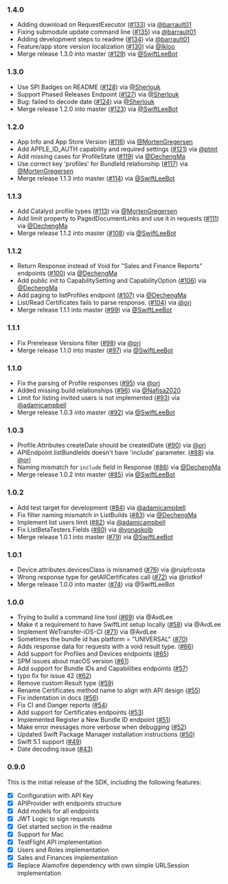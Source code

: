 ### 1.4.0
- Adding download on RequestExecutor ([#133](https://github.com/AvdLee/appstoreconnect-swift-sdk/pull/133)) via [@barrault01](https://github.com/barrault01)
- Fixing submodule update command line ([#135](https://github.com/AvdLee/appstoreconnect-swift-sdk/pull/135)) via [@barrault01](https://github.com/barrault01)
- Adding development steps to readme ([#134](https://github.com/AvdLee/appstoreconnect-swift-sdk/pull/134)) via [@barrault01](https://github.com/barrault01)
- Feature/app store version localization ([#130](https://github.com/AvdLee/appstoreconnect-swift-sdk/pull/130)) via [@Ikloo](https://github.com/Ikloo)
- Merge release 1.3.0 into master ([#129](https://github.com/AvdLee/appstoreconnect-swift-sdk/pull/129)) via [@SwiftLeeBot](https://github.com/SwiftLeeBot)

### 1.3.0
- Use SPI Badges on README ([#128](https://github.com/AvdLee/appstoreconnect-swift-sdk/pull/128)) via [@Sherlouk](https://github.com/Sherlouk)
- Support Phased Releases Endpoint ([#127](https://github.com/AvdLee/appstoreconnect-swift-sdk/pull/127)) via [@Sherlouk](https://github.com/Sherlouk)
- Bug: failed to decode date ([#124](https://github.com/AvdLee/appstoreconnect-swift-sdk/issues/124)) via [@Sherlouk](https://github.com/Sherlouk)
- Merge release 1.2.0 into master ([#123](https://github.com/AvdLee/appstoreconnect-swift-sdk/pull/123)) via [@SwiftLeeBot](https://github.com/SwiftLeeBot)

### 1.2.0
- App Info and App Store Version ([#116](https://github.com/AvdLee/appstoreconnect-swift-sdk/pull/116)) via [@MortenGregersen](https://github.com/MortenGregersen)
- Add APPLE_ID_AUTH capability and required settings ([#121](https://github.com/AvdLee/appstoreconnect-swift-sdk/pull/121)) via [@ptmt](https://github.com/ptmt)
- Add missing cases for ProfileState ([#119](https://github.com/AvdLee/appstoreconnect-swift-sdk/pull/119)) via [@DechengMa](https://github.com/DechengMa)
- Use correct key 'profiles' for BundleId relationship ([#117](https://github.com/AvdLee/appstoreconnect-swift-sdk/pull/117)) via [@MortenGregersen](https://github.com/MortenGregersen)
- Merge release 1.1.3 into master ([#114](https://github.com/AvdLee/appstoreconnect-swift-sdk/pull/114)) via [@SwiftLeeBot](https://github.com/SwiftLeeBot)

### 1.1.3
- Add Catalyst profile types ([#113](https://github.com/AvdLee/appstoreconnect-swift-sdk/pull/113)) via [@MortenGregersen](https://github.com/MortenGregersen)
- Add limit property to PagedDocumentLinks and use it in requests ([#111](https://github.com/AvdLee/appstoreconnect-swift-sdk/pull/111)) via [@DechengMa](https://github.com/DechengMa)
- Merge release 1.1.2 into master ([#108](https://github.com/AvdLee/appstoreconnect-swift-sdk/pull/108)) via [@SwiftLeeBot](https://github.com/SwiftLeeBot)

### 1.1.2
- Return Response instead of Void for "Sales and Finance Reports" endpoints ([#100](https://github.com/AvdLee/appstoreconnect-swift-sdk/issues/100)) via [@DechengMa](https://github.com/DechengMa)
- Add public init to CapabilitySetting and CapabilityOption ([#106](https://github.com/AvdLee/appstoreconnect-swift-sdk/pull/106)) via [@DechengMa](https://github.com/DechengMa)
- Add paging to listProfiles endpoint ([#107](https://github.com/AvdLee/appstoreconnect-swift-sdk/pull/107)) via [@DechengMa](https://github.com/DechengMa)
- List/Read Certificates fails to parse response. ([#104](https://github.com/AvdLee/appstoreconnect-swift-sdk/issues/104)) via [@orj](https://github.com/orj)
- Merge release 1.1.1 into master ([#99](https://github.com/AvdLee/appstoreconnect-swift-sdk/pull/99)) via [@SwiftLeeBot](https://github.com/SwiftLeeBot)

### 1.1.1
- Fix Prerelease Versions filter ([#98](https://github.com/AvdLee/appstoreconnect-swift-sdk/pull/98)) via [@orj](https://github.com/orj)
- Merge release 1.1.0 into master ([#97](https://github.com/AvdLee/appstoreconnect-swift-sdk/pull/97)) via [@SwiftLeeBot](https://github.com/SwiftLeeBot)

### 1.1.0
- Fix the parsing of Profile responses ([#95](https://github.com/AvdLee/appstoreconnect-swift-sdk/pull/95)) via [@orj](https://github.com/orj)
- Added missing build relationships ([#96](https://github.com/AvdLee/appstoreconnect-swift-sdk/pull/96)) via [@Nafisa2020](https://github.com/Nafisa2020)
- Limit for listing invited users is not implemented ([#93](https://github.com/AvdLee/appstoreconnect-swift-sdk/issues/93)) via [@adamjcampbell](https://github.com/adamjcampbell)
- Merge release 1.0.3 into master ([#92](https://github.com/AvdLee/appstoreconnect-swift-sdk/pull/92)) via [@SwiftLeeBot](https://github.com/SwiftLeeBot)

### 1.0.3
- Profile.Attributes createDate should be createdDate ([#90](https://github.com/AvdLee/appstoreconnect-swift-sdk/issues/90)) via [@orj](https://github.com/orj)
- APIEndpoint.listBundleIds doesn't have 'include' parameter. ([#88](https://github.com/AvdLee/appstoreconnect-swift-sdk/issues/88)) via [@orj](https://github.com/orj)
- Naming mismatch for `include` field in Response ([#86](https://github.com/AvdLee/appstoreconnect-swift-sdk/issues/86)) via [@DechengMa](https://github.com/DechengMa)
- Merge release 1.0.2 into master ([#85](https://github.com/AvdLee/appstoreconnect-swift-sdk/pull/85)) via [@SwiftLeeBot](https://github.com/SwiftLeeBot)

### 1.0.2
- Add test target for development ([#84](https://github.com/AvdLee/appstoreconnect-swift-sdk/pull/84)) via [@adamjcampbell](https://github.com/adamjcampbell)
- Fix filter naming mismatch in ListBuilds ([#83](https://github.com/AvdLee/appstoreconnect-swift-sdk/pull/83)) via [@DechengMa](https://github.com/DechengMa)
- Implement list users limit ([#82](https://github.com/AvdLee/appstoreconnect-swift-sdk/pull/82)) via [@adamjcampbell](https://github.com/adamjcampbell)
- Fix ListBetaTesters.Fields ([#80](https://github.com/AvdLee/appstoreconnect-swift-sdk/pull/80)) via [@yonaskolb](https://github.com/yonaskolb)
- Merge release 1.0.1 into master ([#79](https://github.com/AvdLee/appstoreconnect-swift-sdk/pull/79)) via [@SwiftLeeBot](https://github.com/SwiftLeeBot)

### 1.0.1
- Device.attributes.devicesClass is misnamed ([#76](https://github.com/AvdLee/appstoreconnect-swift-sdk/issues/76)) via @ruipfcosta
- Wrong response type for getAllCertificates call ([#72](https://github.com/AvdLee/appstoreconnect-swift-sdk/pull/72)) via @ristkof
- Merge release 1.0.0 into master ([#74](https://github.com/AvdLee/appstoreconnect-swift-sdk/pull/74)) via @SwiftLeeBot

### 1.0.0
- Trying to build a command line tool ([#69](https://github.com/AvdLee/appstoreconnect-swift-sdk/issues/69)) via @AvdLee
- Make it a requirement to have SwiftLint setup locally ([#58](https://github.com/AvdLee/appstoreconnect-swift-sdk/issues/58)) via @AvdLee
- Implement WeTransfer-iOS-CI ([#71](https://github.com/AvdLee/appstoreconnect-swift-sdk/issues/71)) via @AvdLee
- Sometimes the bundle id has platform = "UNIVERSAL" ([#70](https://github.com/AvdLee/appstoreconnect-swift-sdk/pull/70))
- Adds response data for requests with a void result type. ([#66](https://github.com/AvdLee/appstoreconnect-swift-sdk/pull/66))
- Add support for Profiles and Devices endpoints ([#65](https://github.com/AvdLee/appstoreconnect-swift-sdk/pull/65))
- SPM issues about macOS version ([#61](https://github.com/AvdLee/appstoreconnect-swift-sdk/issues/61))
- Add support for Bundle IDs and Capabilities endpoints ([#57](https://github.com/AvdLee/appstoreconnect-swift-sdk/pull/57))
- typo fix for issue 42 ([#62](https://github.com/AvdLee/appstoreconnect-swift-sdk/pull/62))
- Remove custom Result type ([#59](https://github.com/AvdLee/appstoreconnect-swift-sdk/pull/59))
- Rename Certificates method name to align with API design ([#55](https://github.com/AvdLee/appstoreconnect-swift-sdk/pull/55))
- Fix indentation in docs ([#56](https://github.com/AvdLee/appstoreconnect-swift-sdk/pull/56))
- Fix CI and Danger reports ([#54](https://github.com/AvdLee/appstoreconnect-swift-sdk/pull/54))
- Add support for Certificates endpoints ([#53](https://github.com/AvdLee/appstoreconnect-swift-sdk/pull/53))
- Implemented Register a New Bundle ID endpoint ([#51](https://github.com/AvdLee/appstoreconnect-swift-sdk/pull/51))
- Make error messages more verbose when debugging ([#52](https://github.com/AvdLee/appstoreconnect-swift-sdk/pull/52))
- Updated Swift Package Manager installation instructions ([#50](https://github.com/AvdLee/appstoreconnect-swift-sdk/pull/50))
- Swift 5.1 support ([#49](https://github.com/AvdLee/appstoreconnect-swift-sdk/pull/49))
- Date decoding issue ([#43](https://github.com/AvdLee/appstoreconnect-swift-sdk/issues/43))

### 0.9.0
This is the initial release of the SDK, including the following features:

- [x] Configuration with API Key
- [x] APIProvider with endpoints structure
- [x] Add models for all endpoints
- [x] JWT Logic to sign requests
- [x] Get started section in the readme
- [x] Support for Mac
- [x] TestFlight API implementation
- [x] Users and Roles implementation
- [x] Sales and Finances implementation
- [x] Replace Alamofire dependency with own simple URLSession implementation